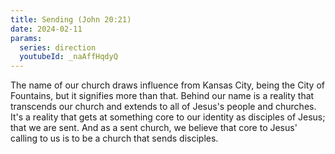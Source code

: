 ```yaml
---
title: Sending (John 20:21)
date: 2024-02-11
params:
  series: direction
  youtubeId: _naAffHqdyQ
---
```


The name of our church draws influence from Kansas City, being the City of Fountains, but it signifies more than that. Behind our name is a reality that transcends our church and extends to all of Jesus's people and churches. It's a reality that gets at something core to our identity as disciples of Jesus; that we are sent. And as a sent church, we believe that core to Jesus' calling to us is to be a church that sends disciples.